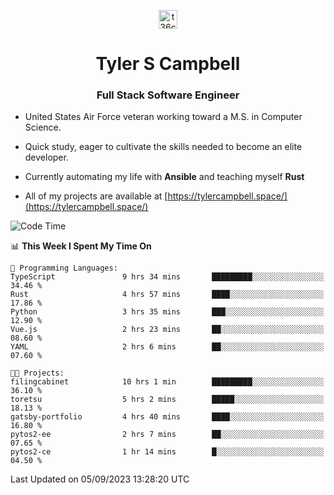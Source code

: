 <p align="center">
<a href="https://www.linkedin.com/in/t36campbell" target="blank"><img align="center" src="https://ik.imagekit.io/t36campbell/Portfolio/linkedin.png.original_m8bbGgPh6.png" alt="t36campbell" height="30" width="30" /></a>
</p>
<h1 align="center">Tyler S Campbell</h1>
<h3 align="center">Full Stack Software Engineer</h3>

* United States Air Force veteran working toward a M.S. in Computer Science.

* Quick study, eager to cultivate the skills needed to become an elite developer.

* Currently automating my life with **Ansible** and teaching myself **Rust**

* All of my projects are available at [https://tylercampbell.space/](https://tylercampbell.space/)

<!--START_SECTION:waka-->
![Code Time](http://img.shields.io/badge/Code%20Time-2%2C772%20hrs%2051%20mins-blue)

📊 **This Week I Spent My Time On** 

```text
💬 Programming Languages: 
TypeScript               9 hrs 34 mins       █████████░░░░░░░░░░░░░░░░   34.46 % 
Rust                     4 hrs 57 mins       ████░░░░░░░░░░░░░░░░░░░░░   17.86 % 
Python                   3 hrs 35 mins       ███░░░░░░░░░░░░░░░░░░░░░░   12.90 % 
Vue.js                   2 hrs 23 mins       ██░░░░░░░░░░░░░░░░░░░░░░░   08.60 % 
YAML                     2 hrs 6 mins        ██░░░░░░░░░░░░░░░░░░░░░░░   07.60 % 

🐱‍💻 Projects: 
filingcabinet            10 hrs 1 min        █████████░░░░░░░░░░░░░░░░   36.10 % 
toretsu                  5 hrs 2 mins        █████░░░░░░░░░░░░░░░░░░░░   18.13 % 
gatsby-portfolio         4 hrs 40 mins       ████░░░░░░░░░░░░░░░░░░░░░   16.80 % 
pytos2-ee                2 hrs 7 mins        ██░░░░░░░░░░░░░░░░░░░░░░░   07.65 % 
pytos2-ce                1 hr 14 mins        █░░░░░░░░░░░░░░░░░░░░░░░░   04.50 % 
```


 Last Updated on 05/09/2023 13:28:20 UTC
<!--END_SECTION:waka-->
